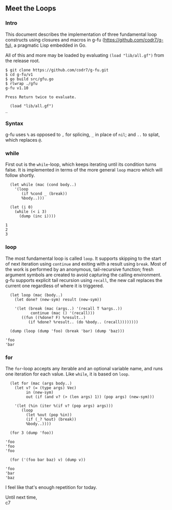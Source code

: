 ## Meet the Loops

### Intro
This document describes the implementation of three fundamental loop constructs using closures and macros in g-fu (https://github.com/codr7/g-fu), a pragmatic Lisp embedded in Go.

All of this and more may be loaded by evaluating `(load "lib/all.gf")` from the release root.

```
$ git clone https://github.com/codr7/g-fu.git
$ cd g-fu/v1
$ go build src/gfu.go
$ rlwrap ./gfu
g-fu v1.10

Press Return twice to evaluate.

  (load "lib/all.gf")
_
```

### Syntax
g-fu uses `%` as opposed to `,` for splicing, `_` in place of `nil`; and `..` to splat, which replaces `@`.

### while
First out is the `while`-loop, which keeps iterating until its condition turns false. It is implemented in terms of the more general `loop` macro which will follow shortly.

```
  (let while (mac (cond body..)
    '(loop
       (if %cond _ (break))
       %body..)))
```
```
  (let (i 0)
    (while (< i 3)
      (dump (inc i))))

1
2
3
```

### loop
The most fundamental loop is called `loop`. It supports skipping to the start of next iteration using `continue` and exiting with a result using `break`. Most of the work is performed by an anonymous, tail-recursive function; fresh argument symbols are created to avoid capturing the calling environment. g-fu supports explicit tail recursion using `recall`, the new call replaces the current one regardless of where it is triggered.

```
  (let loop (mac (body..)
    (let done? (new-sym) result (new-sym))
  
    '(let (break (mac (args..) '(recall T %args..))
           continue (mac () '(recall)))
       ((fun ((%done? F) %result..)
          (if %done? %result.. (do %body.. (recall))))))))
```
```
  (dump (loop (dump 'foo) (break 'bar) (dump 'baz)))

'foo
'bar
```

### for
The `for`-loop accepts any iterable and an optional variable name, and runs one iteration for each value. Like `while`, it is based on `loop`.

```
  (let for (mac (args body..)
    (let v? (= (type args) Vec)
         in (new-sym)
         out (if (and v? (> (len args) 1)) (pop args) (new-sym)))
       
    '(let (%in (iter %(if v? (pop args) args)))
       (loop
         (let %out (pop %in))
         (if (_? %out) (break))
         %body..))))
```
```
  (for 3 (dump 'foo))

'foo
'foo
'foo
```
```
  (for ('(foo bar baz) v) (dump v))

'foo
'bar
'baz
```

I feel like that's enough repetition for today.<br/>

Until next time,<br/>
c7